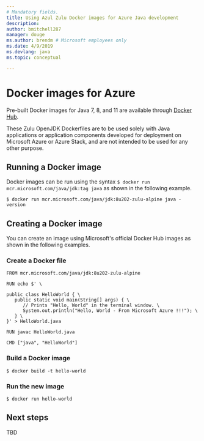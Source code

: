 ```yaml
---
# Mandatory fields.
title: Using Azul Zulu Docker images for Azure Java development
description: 
author: bmitchell287
manager: douge
ms.author: brendm # Microsoft employees only
ms.date: 4/9/2019
ms.devlang: java
ms.topic: conceptual

---
```

# Docker images for Azure

Pre-built Docker images for Java 7, 8, and 11 are available through [Docker Hub](https://hub.docker.com/_/microsoft-java-se). 

These Zulu OpenJDK Dockerfiles are to be used solely with Java applications or application components developed for deployment on Microsoft Azure or Azure Stack, and are not intended to be used for any other purpose. 

## Running a Docker image

Docker images can be run using the syntax `$ docker run mcr.microsoft.com/java/jdk:tag java` as shown in the following example.

```
$ docker run mcr.microsoft.com/java/jdk:8u202-zulu-alpine java -version 

```
## Creating a Docker image

You can create an image using Microsoft's official Docker Hub images as shown in the following examples.

### Create a Docker file

```
FROM mcr.microsoft.com/java/jdk:8u202-zulu-alpine 
  
RUN echo $' \ 
  
public class HelloWorld { \ 
   public static void main(String[] args) { \ 
      // Prints "Hello, World" in the terminal window. \ 
      System.out.println("Hello, World - From Microsoft Azure !!!"); \ 
   } \ 
}' > HelloWorld.java 
  
RUN javac HelloWorld.java 
  
CMD ["java", "HelloWorld"] 
```

### Build a Docker image

```
$ docker build -t hello-world 
```

### Run the new image

```
$ docker run hello-world 
```

## Next steps

TBD